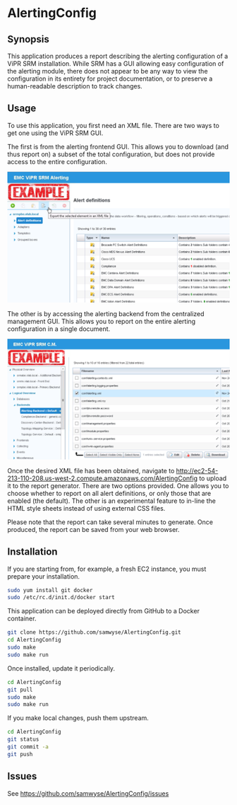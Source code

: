 # AlertingConfig
## Synopsis
This application produces a report describing the alerting configuration
of a ViPR SRM installation.  While SRM has a GUI allowing easy
configuration of the alerting module, there does not appear to be any way
to view the configuration in its entirety for project documentation, or
to preserve a human-readable description to track changes.

## Usage
To use this application, you first need an XML file. There are two ways to
get one using the ViPR SRM GUI.

The first is from the alerting frontend GUI. This allows you to download
(and thus report on) a subset of the total configuration, but does not 
provide access to the entire configuration.

![Image of Alerting Frontend](https://raw.githubusercontent.com/samwyse/AlertingConfig/master/src/static/AlertingFrontend.png)

The other is by accessing the alerting backend from the centralized 
management GUI. This allows you to report on the entire alerting 
configuration in a single document. 

![Image of Centralized Management](https://raw.githubusercontent.com/samwyse/AlertingConfig/master/src/static/CentralizedManagement.png)

Once the desired XML file has been obtained, navigate to 
http://ec2-54-213-110-208.us-west-2.compute.amazonaws.com/AlertingConfig
to upload it to the report generator. There are two options provided. 
One allows you to choose whether to report on all alert definitions, 
or only those that are enabled (the default). The other is an experimental 
feature to in-line the HTML style sheets instead of using external CSS 
files.

Please note that the report can take several minutes to generate. Once 
produced, the report can be saved from your web browser. 

## Installation

If you are starting from, for example, a fresh EC2 instance, you must 
prepare your installation.

```sh
sudo yum install git docker
sudo /etc/rc.d/init.d/docker start
```

This application can be deployed directly from GitHub to a Docker container.

```sh
git clone https://github.com/samwyse/AlertingConfig.git
cd AlertingConfig
sudo make
sudo make run
```

Once installed, update it periodically.

```sh
cd AlertingConfig
git pull
sudo make
sudo make run
```

If you make local changes, push them upstream.

```sh
cd AlertingConfig
git status
git commit -a
git push
```

## Issues

See <https://github.com/samwyse/AlertingConfig/issues>

